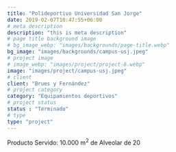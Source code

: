 ```yaml
---
title: "Polideportivo Universidad San Jorge"
date: 2019-02-07T10:47:55+06:00
# meta description
description: "this is meta description"
# page title background image
# bg_image_webp: "images/backgrounds/page-title.webp"
bg_image: "images/backgrounds/campus-usj.jpeg"
# project image
# image_webp: "images/project/project-6.webp"
image: "images/project/campus-usj.jpeg"
# client
client: "Brues y Fernández"
# project category
category: "Equipamientos deportivos"
# project status
status : "Terminado"
# type
type: "project"
---
```


Producto Servido: 10.000 m<sup>2</sup> de Alveolar de 20
